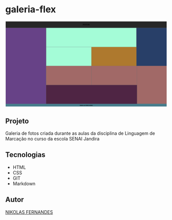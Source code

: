 # galeria-flex

![](preview.png)

## Projeto

Galeria de fotos criada durante as aulas da disciplina de Linguagem de Marcação no curso da escola SENAI Jandira

## Tecnologias 

* HTML
* CSS
* GIT
* Markdown

## Autor

[NIKOLAS FERNANDES](https://www.linkedin.com/in/nikolas-fernandes-8b7b6429a/)